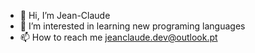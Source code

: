 - 👋 Hi, I’m Jean-Claude
- 👀 I’m interested in learning new programing languages
- 📫 How to reach me jeanclaude.dev@outlook.pt

<!---
Jean-Claude08/Jean-Claude08 is a ✨ special ✨ repository because its `README.md` (this file) appears on your GitHub profile.
You can click the Preview link to take a look at your changes.
--->
